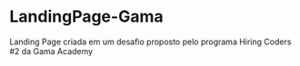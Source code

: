 # LandingPage-Gama
Landing Page criada em um desafio proposto pelo programa Hiring Coders #2 da Gama Academy
